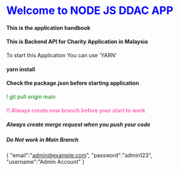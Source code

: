 # <span style="color:blue">Welcome to NODE JS DDAC APP</span>

#### This is the application handbook

#### This is Backend API for Charity Application in Malaysia

To start this Application You can use 'YARN'

#### yarn install

####  Check the package.json before starting application


<span style="color: green;">! git pull origin main</span>

 #### <span style="color: #FF69B4;">!! Always create new branch before your start to work</span>
 ##### Always create merge request when you push your code
 ##### Do Not work in Main Branch

{
  "email":"admin@example.com",
  "password":"admin123",
  "username":"Admin Account"
}
